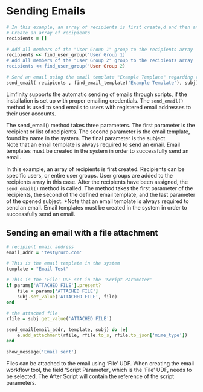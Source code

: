# Sending Emails
```ruby
# In this example, an array of recipients is first create,d and then an email is setn to the recipients using an email template by the name of "Example Template", regarding the opened subject
# Create an array of recipients
recipients = []

# Add all members of the "User Group 1" group to the recipients array
recipients << find_user_group('User Group 1)
# Add all members of the "User Group 2" group to the recipients array
recipients << find_user_group('User Group 2)

# Send an email using the email template "Example Template" regarding the current subject
send_email( recipients , find_email_template('Example Template'), subj)
```
Limfinity supports the automatic sending of emails through scripts, if the installation is set up with proper emailing credentials. The `send_email()` method is used to send emails to users with registered email addresses to their user accounts.

<aside class="notice">
The send_email() method takes three parameters. The first parameter is the recipient or list of recipients. The second parameter is the email template, found by name in the system. The final parameter is the subject.
</aside>

<aside class="notice">
Note that an email template is always required to send an email. Email templates must be created in the system in order to successfully send an email.
</aside>

In this example, an array of recipients is first created. Recipients can be specific users, or entire user groups. User groups are added to the recipients array in this case.
After the recipients have been assigned, the `send_email()` method is called. The method takes the first parameter of the recipients, the second of the defined email template, and the last parameter of the opened subject.
*Note that an email template is always required to send an email. Email templates must be created in the system in order to successfully send an email.

## Sending an email with a file attachment
```ruby
# recipient email address
email_addr = 'test@ruro.com'

# This is the email template in the system
template = "Email Test"

# This is the 'File' UDF set in the 'Script Parameter'
if params['ATTACHED FILE'].present?
    file = params['ATTACHED FILE']
    subj.set_value('ATTACHED FILE', file)
end

# the attached file
rfile = subj.get_value('ATTACHED FILE')

send_email(email_addr, template, subj) do |e|
    e.add_attachment(rfile, rfile.to_s, rfile.to_json['mime_type'])
end

show_message('Email sent')
````
Files can be attached to the email using ‘File’ UDF.  When creating the email workflow tool, the field ‘Script Parameter’, which is the ‘File’ UDF, needs to be selected.  The After Script will contain the reference of the script parameters.

